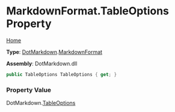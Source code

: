 # MarkdownFormat\.TableOptions Property

[Home](../../../README.md)

**Type**: [DotMarkdown](../../README.md)\.[MarkdownFormat](../README.md)

**Assembly**: DotMarkdown\.dll

```csharp
public TableOptions TableOptions { get; }
```

### Property Value

DotMarkdown\.[TableOptions](../../TableOptions/README.md)

